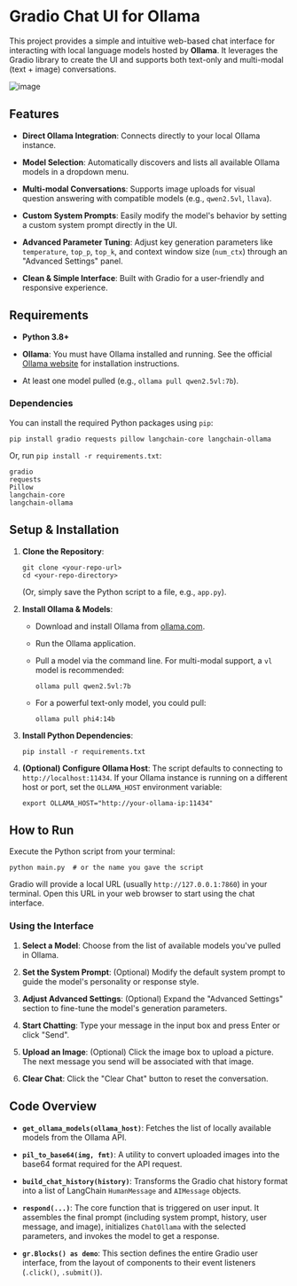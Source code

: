 # Gradio Chat UI for Ollama

This project provides a simple and intuitive web-based chat interface for interacting with local language models hosted by **Ollama**. It leverages the Gradio library to create the UI and supports both text-only and multi-modal (text + image) conversations.

![image](https://github.com/user-attachments/assets/32722a3f-2519-43fb-b2b9-236f8e7fde3f)


## Features

-   **Direct Ollama Integration**: Connects directly to your local Ollama instance.
    
-   **Model Selection**: Automatically discovers and lists all available Ollama models in a dropdown menu.
    
-   **Multi-modal Conversations**: Supports image uploads for visual question answering with compatible models (e.g., `qwen2.5vl`, `llava`).
    
-   **Custom System Prompts**: Easily modify the model's behavior by setting a custom system prompt directly in the UI.
    
-   **Advanced Parameter Tuning**: Adjust key generation parameters like `temperature`, `top_p`, `top_k`, and context window size (`num_ctx`) through an "Advanced Settings" panel.
    
-   **Clean & Simple Interface**: Built with Gradio for a user-friendly and responsive experience.
    

## Requirements

-   **Python 3.8+**
    
-   **Ollama**: You must have Ollama installed and running. See the official [Ollama website](https://ollama.com/ "null") for installation instructions.
    
-   At least one model pulled (e.g., `ollama pull qwen2.5vl:7b`).
    

### Dependencies

You can install the required Python packages using `pip`:

```
pip install gradio requests pillow langchain-core langchain-ollama

```

Or, run `pip install -r requirements.txt`:

```
gradio
requests
Pillow
langchain-core
langchain-ollama

```

## Setup & Installation

1.  **Clone the Repository**:
    
    ```
    git clone <your-repo-url>
    cd <your-repo-directory>
    
    ```
    
    (Or, simply save the Python script to a file, e.g., `app.py`).
    
2.  **Install Ollama & Models**:
    
    -   Download and install Ollama from [ollama.com](https://ollama.com/ "null").
        
    -   Run the Ollama application.
        
    -   Pull a model via the command line. For multi-modal support, a `vl` model is recommended:
        
        ```
        ollama pull qwen2.5vl:7b
        
        ```
        
    -   For a powerful text-only model, you could pull:
        
        ```
        ollama pull phi4:14b
        
        ```
        
3.  **Install Python Dependencies**:
    
    ```
    pip install -r requirements.txt
    
    ```
    
4.  **(Optional) Configure Ollama Host**: The script defaults to connecting to `http://localhost:11434`. If your Ollama instance is running on a different host or port, set the `OLLAMA_HOST` environment variable:
    
    ```
    export OLLAMA_HOST="http://your-ollama-ip:11434"
    
    ```    

## How to Run

Execute the Python script from your terminal:

```
python main.py  # or the name you gave the script

```

Gradio will provide a local URL (usually `http://127.0.0.1:7860`) in your terminal. Open this URL in your web browser to start using the chat interface.

### Using the Interface

1.  **Select a Model**: Choose from the list of available models you've pulled in Ollama.
    
2.  **Set the System Prompt**: (Optional) Modify the default system prompt to guide the model's personality or response style.
    
3.  **Adjust Advanced Settings**: (Optional) Expand the "Advanced Settings" section to fine-tune the model's generation parameters.
    
4.  **Start Chatting**: Type your message in the input box and press Enter or click "Send".
    
5.  **Upload an Image**: (Optional) Click the image box to upload a picture. The next message you send will be associated with that image.
    
6.  **Clear Chat**: Click the "Clear Chat" button to reset the conversation.
    

## Code Overview

-   **`get_ollama_models(ollama_host)`**: Fetches the list of locally available models from the Ollama API.
    
-   **`pil_to_base64(img, fmt)`**: A utility to convert uploaded images into the base64 format required for the API request.
    
-   **`build_chat_history(history)`**: Transforms the Gradio chat history format into a list of LangChain `HumanMessage` and `AIMessage` objects.
    
-   **`respond(...)`**: The core function that is triggered on user input. It assembles the final prompt (including system prompt, history, user message, and image), initializes `ChatOllama` with the selected parameters, and invokes the model to get a response.
    
-   **`gr.Blocks() as demo`**: This section defines the entire Gradio user interface, from the layout of components to their event listeners (`.click()`, `.submit()`).
